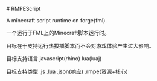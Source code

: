 ﻿﻿﻿﻿﻿# RMPEScriptA minecraft script runtime on forge(fml).一个运行于FML上的Minecraft脚本运行时。目标在于支持运行热拔插脚本而不会对游戏体验产生过大影响。目标支持语言javascript(rhino)lua(luaj)目标支持类型.js.lua.json(响应).rmpe(资源+核心)